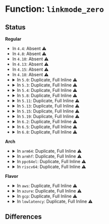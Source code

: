 # Function: <code>linkmode_zero</code>

## Status
<b>Regular</b>
<ul>
<li>
In <code>4.4</code>: Absent ⚠️
</li>
<li>
In <code>4.8</code>: Absent ⚠️
</li>
<li>
In <code>4.10</code>: Absent ⚠️
</li>
<li>
In <code>4.13</code>: Absent ⚠️
</li>
<li>
In <code>4.15</code>: Absent ⚠️
</li>
<li>
In <code>4.18</code>: Absent ⚠️
</li>
<li>
<details>
<summary>In <code>5.0</code>: Duplicate, Full Inline ⚠️</summary>

**Collision:** Static Duplication

**Inline:** Full

**Transformation:** False

**Instances:**

```
In drivers/net/phy/phy.c (ffffffff817580a5)
Location: include/linux/linkmode.h:8
Inline: True
Inline callers:
  - drivers/net/phy/phy.c:mmd_eee_adv_to_linkmode
  - drivers/net/phy/phy.c:phy_start_aneg
```
```
In drivers/net/phy/phy-c45.c (ffffffff817596e5)
Location: include/linux/linkmode.h:8
Inline: True
Inline callers:
  - drivers/net/phy/phy-c45.c:gen10g_config_init
  - drivers/net/phy/phy-c45.c:genphy_c45_read_lpa
```
```
In drivers/net/phy/phy_device.c (ffffffff8175c02b)
Location: include/linux/linkmode.h:8
Inline: True
```
</details>
</li>
<li>
<details>
<summary>In <code>5.3</code>: Duplicate, Full Inline ⚠️</summary>

**Collision:** Static Duplication

**Inline:** Full

**Transformation:** False

**Instances:**

```
In drivers/net/phy/phy.c (ffffffff817948e5)
Location: include/linux/linkmode.h:8
Inline: True
Inline callers:
  - drivers/net/phy/phy.c:mmd_eee_adv_to_linkmode
  - drivers/net/phy/phy.c:phy_start_aneg
```
```
In drivers/net/phy/phy_device.c (ffffffff817993c1)
Location: include/linux/linkmode.h:8
Inline: True
```
</details>
</li>
<li>
<details>
<summary>In <code>5.4</code>: Duplicate, Full Inline ⚠️</summary>

**Collision:** Static Duplication

**Inline:** Full

**Transformation:** False

**Instances:**

```
In drivers/net/phy/phy.c (ffffffff817b8485)
Location: include/linux/linkmode.h:8
Inline: True
Inline callers:
  - drivers/net/phy/phy.c:mmd_eee_adv_to_linkmode
```
```
In drivers/net/phy/phy-c45.c (ffffffff817ba055)
Location: include/linux/linkmode.h:8
Inline: True
Inline callers:
  - drivers/net/phy/phy-c45.c:genphy_c45_read_pma
```
```
In drivers/net/phy/phy_device.c (ffffffff817bcee1)
Location: include/linux/linkmode.h:8
Inline: True
```
</details>
</li>
<li>
<details>
<summary>In <code>5.8</code>: Duplicate, Full Inline ⚠️</summary>

**Collision:** Static Duplication

**Inline:** Full

**Transformation:** False

**Instances:**

```
In drivers/net/phy/phy.c (ffffffff8187f015)
Location: include/linux/linkmode.h:8
Inline: True
Inline callers:
  - drivers/net/phy/phy.c:mmd_eee_adv_to_linkmode
```
```
In drivers/net/phy/phy-c45.c (ffffffff81881215)
Location: include/linux/linkmode.h:8
Inline: True
Inline callers:
  - drivers/net/phy/phy-c45.c:genphy_c45_read_pma
```
```
In drivers/net/phy/phy_device.c (ffffffff818841ff)
Location: include/linux/linkmode.h:8
Inline: True
```
```
In drivers/net/phy/bcm84881.c (ffffffff818891e4)
Location: include/linux/linkmode.h:8
Inline: True
```
</details>
</li>
<li>
<details>
<summary>In <code>5.11</code>: Duplicate, Full Inline ⚠️</summary>

**Collision:** Static Duplication

**Inline:** Full

**Transformation:** False

**Instances:**

```
In drivers/net/phy/phy.c (ffffffff8188d8b5)
Location: include/linux/linkmode.h:8
Inline: True
Inline callers:
  - drivers/net/phy/phy.c:mmd_eee_adv_to_linkmode
```
```
In drivers/net/phy/phy-c45.c (ffffffff8188f945)
Location: include/linux/linkmode.h:8
Inline: True
Inline callers:
  - drivers/net/phy/phy-c45.c:genphy_c45_read_pma
```
```
In drivers/net/phy/phy_device.c (ffffffff8189292f)
Location: include/linux/linkmode.h:8
Inline: True
```
```
In drivers/net/phy/bcm84881.c (ffffffff81897454)
Location: include/linux/linkmode.h:8
Inline: True
```
</details>
</li>
<li>
<details>
<summary>In <code>5.13</code>: Duplicate, Full Inline ⚠️</summary>

**Collision:** Static Duplication

**Inline:** Full

**Transformation:** False

**Instances:**

```
In drivers/net/phy/phy.c (ffffffff818701f5)
Location: include/linux/linkmode.h:8
Inline: True
Inline callers:
  - drivers/net/phy/phy.c:mmd_eee_adv_to_linkmode
```
```
In drivers/net/phy/phy-c45.c (ffffffff81872205)
Location: include/linux/linkmode.h:8
Inline: True
Inline callers:
  - drivers/net/phy/phy-c45.c:genphy_c45_read_pma
```
```
In drivers/net/phy/phy_device.c (ffffffff8187501f)
Location: include/linux/linkmode.h:8
Inline: True
```
```
In drivers/net/phy/bcm84881.c (ffffffff81879c4a)
Location: include/linux/linkmode.h:8
Inline: True
```
</details>
</li>
<li>
<details>
<summary>In <code>5.15</code>: Duplicate, Full Inline ⚠️</summary>

**Collision:** Static Duplication

**Inline:** Full

**Transformation:** False

**Instances:**

```
In drivers/net/phy/phy.c (ffffffff819007d5)
Location: include/linux/linkmode.h:8
Inline: True
Inline callers:
  - drivers/net/phy/phy.c:mmd_eee_adv_to_linkmode
```
```
In drivers/net/phy/phy-c45.c (ffffffff81902915)
Location: include/linux/linkmode.h:8
Inline: True
Inline callers:
  - drivers/net/phy/phy-c45.c:genphy_c45_read_pma
```
```
In drivers/net/phy/phy_device.c (ffffffff81905aef)
Location: include/linux/linkmode.h:8
Inline: True
```
```
In drivers/net/phy/bcm84881.c (ffffffff8190acea)
Location: include/linux/linkmode.h:8
Inline: True
```
</details>
</li>
<li>
<details>
<summary>In <code>5.19</code>: Duplicate, Full Inline ⚠️</summary>

**Collision:** Static Duplication

**Inline:** Full

**Transformation:** False

**Instances:**

```
In drivers/net/phy/phy.c (ffffffff81a525d5)
Location: include/linux/linkmode.h:8
Inline: True
Inline callers:
  - drivers/net/phy/phy.c:mmd_eee_adv_to_linkmode
  - drivers/net/phy/phy.c:phy_speed_up
```
```
In drivers/net/phy/phy-c45.c (ffffffff81a54f05)
Location: include/linux/linkmode.h:8
Inline: True
Inline callers:
  - drivers/net/phy/phy-c45.c:genphy_c45_read_pma
```
```
In drivers/net/phy/phy_device.c (ffffffff81a58830)
Location: include/linux/linkmode.h:8
Inline: True
Inline callers:
  - drivers/net/phy/phy_device.c:genphy_read_lpa
```
```
In drivers/net/phy/bcm84881.c (ffffffff81a5e666)
Location: include/linux/linkmode.h:8
Inline: True
Inline callers:
  - drivers/net/phy/bcm84881.c:bcm84881_read_status
```
```
In net/ethtool/ioctl.c (ffffffff81cb97a1)
Location: include/linux/linkmode.h:8
Inline: True
Inline callers:
  - net/ethtool/ioctl.c:ethtool_convert_link_mode_to_legacy_u32
  - net/ethtool/ioctl.c:ethtool_convert_legacy_u32_to_link_mode
```
</details>
</li>
<li>
<details>
<summary>In <code>6.2</code>: Duplicate, Full Inline ⚠️</summary>

**Collision:** Static Duplication

**Inline:** Full

**Transformation:** False

**Instances:**

```
In drivers/net/phy/phy.c (ffffffff81bdbef5)
Location: include/linux/linkmode.h:8
Inline: True
Inline callers:
  - drivers/net/phy/phy.c:mmd_eee_adv_to_linkmode
  - drivers/net/phy/phy.c:phy_speed_up
```
```
In drivers/net/phy/phy-c45.c (ffffffff81bde275)
Location: include/linux/linkmode.h:8
Inline: True
Inline callers:
  - drivers/net/phy/phy-c45.c:genphy_c45_read_pma
```
```
In drivers/net/phy/phy_device.c (ffffffff81be4c25)
Location: include/linux/linkmode.h:8
Inline: True
Inline callers:
  - drivers/net/phy/phy_device.c:genphy_read_lpa
```
```
In drivers/net/phy/bcm84881.c (ffffffff81be9406)
Location: include/linux/linkmode.h:8
Inline: True
Inline callers:
  - drivers/net/phy/bcm84881.c:bcm84881_read_status
```
```
In net/ethtool/ioctl.c (ffffffff81e77255)
Location: include/linux/linkmode.h:8
Inline: True
Inline callers:
  - net/ethtool/ioctl.c:ethtool_convert_legacy_u32_to_link_mode
```
</details>
</li>
<li>
<details>
<summary>In <code>6.5</code>: Duplicate, Full Inline ⚠️</summary>

**Collision:** Static Duplication

**Inline:** Full

**Transformation:** False

**Instances:**

```
In drivers/net/phy/phy.c (ffffffff81c3290c)
Location: include/linux/linkmode.h:8
Inline: True
Inline callers:
  - drivers/net/phy/phy.c:phy_speed_up
```
```
In drivers/net/phy/phy-c45.c (ffffffff81c35415)
Location: include/linux/linkmode.h:8
Inline: True
Inline callers:
  - drivers/net/phy/phy-c45.c:genphy_c45_read_pma
```
```
In drivers/net/phy/phy_device.c (ffffffff81c3cb1a)
Location: include/linux/linkmode.h:8
Inline: True
Inline callers:
  - drivers/net/phy/phy_device.c:genphy_read_lpa
```
```
In drivers/net/phy/bcm84881.c (ffffffff81c41836)
Location: include/linux/linkmode.h:8
Inline: True
Inline callers:
  - drivers/net/phy/bcm84881.c:bcm84881_read_status
```
```
In net/ethtool/ioctl.c (ffffffff81ed3145)
Location: include/linux/linkmode.h:8
Inline: True
Inline callers:
  - net/ethtool/ioctl.c:ethtool_convert_legacy_u32_to_link_mode
```
</details>
</li>
<li>
<details>
<summary>In <code>6.8</code>: Duplicate, Full Inline ⚠️</summary>

**Collision:** Static Duplication

**Inline:** Full

**Transformation:** False

**Instances:**

```
In drivers/net/phy/phy.c (ffffffff81ce75fc)
Location: include/linux/linkmode.h:8
Inline: True
Inline callers:
  - drivers/net/phy/phy.c:phy_speed_up
```
```
In drivers/net/phy/phy-c45.c (ffffffff81cea3e5)
Location: include/linux/linkmode.h:8
Inline: True
Inline callers:
  - drivers/net/phy/phy-c45.c:genphy_c45_read_pma
```
```
In drivers/net/phy/phy_device.c (ffffffff81cf1f1a)
Location: include/linux/linkmode.h:8
Inline: True
Inline callers:
  - drivers/net/phy/phy_device.c:genphy_read_lpa
```
```
In drivers/net/phy/bcm84881.c (ffffffff81cf6ec6)
Location: include/linux/linkmode.h:8
Inline: True
Inline callers:
  - drivers/net/phy/bcm84881.c:bcm84881_read_status
```
```
In net/ethtool/ioctl.c (ffffffff81f96a55)
Location: include/linux/linkmode.h:8
Inline: True
Inline callers:
  - net/ethtool/ioctl.c:ethtool_convert_legacy_u32_to_link_mode
```
</details>
</li>
</ul>
<b>Arch</b>
<ul>
<li>
<details>
<summary>In <code>arm64</code>: Duplicate, Full Inline ⚠️</summary>

**Collision:** Static Duplication

**Inline:** Full

**Transformation:** False

**Instances:**

```
In drivers/net/phy/phy.c (ffff8000109d11e4)
Location: include/linux/linkmode.h:8
Inline: True
Inline callers:
  - drivers/net/phy/phy.c:mmd_eee_adv_to_linkmode
```
```
In drivers/net/phy/phy-c45.c (ffff8000109d2338)
Location: include/linux/linkmode.h:8
Inline: True
Inline callers:
  - drivers/net/phy/phy-c45.c:genphy_c45_read_pma
```
```
In drivers/net/phy/phy_device.c (ffff8000109d5e68)
Location: include/linux/linkmode.h:8
Inline: True
```
</details>
</li>
<li>
<details>
<summary>In <code>armhf</code>: Duplicate, Full Inline ⚠️</summary>

**Collision:** Static Duplication

**Inline:** Full

**Transformation:** False

**Instances:**

```
In drivers/net/phy/phy.c (c0ab8ef8)
Location: include/linux/linkmode.h:8
Inline: True
Inline callers:
  - drivers/net/phy/phy.c:mmd_eee_adv_to_linkmode
```
```
In drivers/net/phy/phy-c45.c (c0aba4a0)
Location: include/linux/linkmode.h:8
Inline: True
Inline callers:
  - drivers/net/phy/phy-c45.c:genphy_c45_read_pma
```
```
In drivers/net/phy/phy_device.c (c0abd84c)
Location: include/linux/linkmode.h:8
Inline: True
```
</details>
</li>
<li>
<details>
<summary>In <code>ppc64el</code>: Duplicate, Full Inline ⚠️</summary>

**Collision:** Static Duplication

**Inline:** Full

**Transformation:** False

**Instances:**

```
In drivers/net/phy/phy.c (c000000000a90a68)
Location: include/linux/linkmode.h:8
Inline: True
Inline callers:
  - drivers/net/phy/phy.c:mmd_eee_adv_to_linkmode
```
```
In drivers/net/phy/phy-c45.c (c000000000a922c0)
Location: include/linux/linkmode.h:8
Inline: True
Inline callers:
  - drivers/net/phy/phy-c45.c:genphy_c45_read_pma
```
```
In drivers/net/phy/phy_device.c (c000000000a96c20)
Location: include/linux/linkmode.h:8
Inline: True
Inline callers:
  - drivers/net/phy/phy_device.c:genphy_read_lpa
```
</details>
</li>
<li>
<details>
<summary>In <code>riscv64</code>: Duplicate, Full Inline ⚠️</summary>

**Collision:** Static Duplication

**Inline:** Full

**Transformation:** False

**Instances:**

```
In drivers/net/phy/phy.c (ffffffe00061d46e)
Location: include/linux/linkmode.h:8
Inline: True
Inline callers:
  - drivers/net/phy/phy.c:mmd_eee_adv_to_linkmode
```
```
In drivers/net/phy/phy-c45.c (ffffffe00061eb26)
Location: include/linux/linkmode.h:8
Inline: True
Inline callers:
  - drivers/net/phy/phy-c45.c:genphy_c45_read_pma
```
```
In drivers/net/phy/phy_device.c (ffffffe000622268)
Location: include/linux/linkmode.h:8
Inline: True
Inline callers:
  - drivers/net/phy/phy_device.c:genphy_read_lpa
```
</details>
</li>
</ul>
<b>Flavor</b>
<ul>
<li>
<details>
<summary>In <code>aws</code>: Duplicate, Full Inline ⚠️</summary>

**Collision:** Static Duplication

**Inline:** Full

**Transformation:** False

**Instances:**

```
In drivers/net/phy/phy.c (ffffffff8177cf55)
Location: include/linux/linkmode.h:8
Inline: True
Inline callers:
  - drivers/net/phy/phy.c:mmd_eee_adv_to_linkmode
```
```
In drivers/net/phy/phy-c45.c (ffffffff8177eb25)
Location: include/linux/linkmode.h:8
Inline: True
Inline callers:
  - drivers/net/phy/phy-c45.c:genphy_c45_read_pma
```
```
In drivers/net/phy/phy_device.c (ffffffff817819b1)
Location: include/linux/linkmode.h:8
Inline: True
```
</details>
</li>
<li>
<details>
<summary>In <code>azure</code>: Duplicate, Full Inline ⚠️</summary>

**Collision:** Static Duplication

**Inline:** Full

**Transformation:** False

**Instances:**

```
In drivers/net/phy/phy.c (ffffffff8175cd05)
Location: include/linux/linkmode.h:8
Inline: True
Inline callers:
  - drivers/net/phy/phy.c:mmd_eee_adv_to_linkmode
```
```
In drivers/net/phy/phy-c45.c (ffffffff8175e8c5)
Location: include/linux/linkmode.h:8
Inline: True
Inline callers:
  - drivers/net/phy/phy-c45.c:genphy_c45_read_pma
```
```
In drivers/net/phy/phy_device.c (ffffffff81761741)
Location: include/linux/linkmode.h:8
Inline: True
```
</details>
</li>
<li>
<details>
<summary>In <code>gcp</code>: Duplicate, Full Inline ⚠️</summary>

**Collision:** Static Duplication

**Inline:** Full

**Transformation:** False

**Instances:**

```
In drivers/net/phy/phy.c (ffffffff817ad305)
Location: include/linux/linkmode.h:8
Inline: True
Inline callers:
  - drivers/net/phy/phy.c:mmd_eee_adv_to_linkmode
```
```
In drivers/net/phy/phy-c45.c (ffffffff817aeed5)
Location: include/linux/linkmode.h:8
Inline: True
Inline callers:
  - drivers/net/phy/phy-c45.c:genphy_c45_read_pma
```
```
In drivers/net/phy/phy_device.c (ffffffff817b1d61)
Location: include/linux/linkmode.h:8
Inline: True
```
</details>
</li>
<li>
<details>
<summary>In <code>lowlatency</code>: Duplicate, Full Inline ⚠️</summary>

**Collision:** Static Duplication

**Inline:** Full

**Transformation:** False

**Instances:**

```
In drivers/net/phy/phy.c (ffffffff817c7295)
Location: include/linux/linkmode.h:8
Inline: True
Inline callers:
  - drivers/net/phy/phy.c:mmd_eee_adv_to_linkmode
```
```
In drivers/net/phy/phy-c45.c (ffffffff817c8e65)
Location: include/linux/linkmode.h:8
Inline: True
Inline callers:
  - drivers/net/phy/phy-c45.c:genphy_c45_read_pma
```
```
In drivers/net/phy/phy_device.c (ffffffff817cbcf1)
Location: include/linux/linkmode.h:8
Inline: True
```
</details>
</li>
</ul>

## Differences
